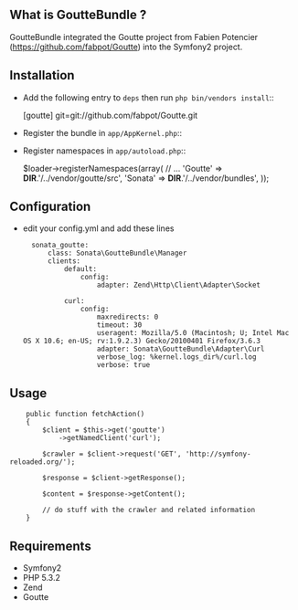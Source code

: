 What is GoutteBundle ?
----------------------

GoutteBundle integrated the Goutte project from Fabien Potencier (https://github.com/fabpot/Goutte) into the Symfony2 project.


Installation
------------

* Add the following entry to ``deps`` then run ``php bin/vendors install``::

    [goutte]
        git=git://github.com/fabpot/Goutte.git

* Register the bundle in ``app/AppKernel.php``::

    <?php

    // app/AppKernel.php
    public function registerBundles()
    {
        return array(
            // ...
            new Sonata\GoutteBundle\SonataGoutteBundle(),
            // ...
        );
    }

* Register namespaces in ``app/autoload.php``::

    $loader->registerNamespaces(array(
        // ...
        'Goutte'           => __DIR__.'/../vendor/goutte/src',
        'Sonata'           => __DIR__.'/../vendor/bundles',
    ));
    
Configuration
-------------

* edit your config.yml and add these lines

        sonata_goutte:
            class: Sonata\GoutteBundle\Manager
            clients:
                default:
                    config:
                        adapter: Zend\Http\Client\Adapter\Socket

                curl:
                    config:
                        maxredirects: 0
                        timeout: 30
                        useragent: Mozilla/5.0 (Macintosh; U; Intel Mac OS X 10.6; en-US; rv:1.9.2.3) Gecko/20100401 Firefox/3.6.3
                        adapter: Sonata\GoutteBundle\Adapter\Curl
                        verbose_log: %kernel.logs_dir%/curl.log
                        verbose: true


Usage
-----

        public function fetchAction()
        {
            $client = $this->get('goutte')
                ->getNamedClient('curl');

            $crawler = $client->request('GET', 'http://symfony-reloaded.org/');

            $response = $client->getResponse();

            $content = $response->getContent();

            // do stuff with the crawler and related information
        }




Requirements
------------

* Symfony2
* PHP 5.3.2
* Zend
* Goutte

